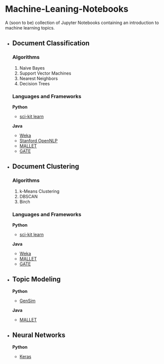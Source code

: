 # Machine-Leaning-Notebooks
A (soon to be) collection of Jupyter Notebooks containing an introduction to machine learning topics.

* ## Document Classification

  ### Algorithms
  1. Naive Bayes
  2. Support Vector Machines
  3. Nearest Neighbors
  4. Decision Trees

  ### Languages and Frameworks

  __Python__
  * [sci-kit learn](http://scikit-learn.org/stable/)
    
  __Java__
  * [Weka](https://www.cs.waikato.ac.nz/ml/weka/)
  * [Stanford OpenNLP](https://nlp.stanford.edu/software/)
  * [MALLET](http://mallet.cs.umass.edu/)
  * [GATE](https://gate.ac.uk/sale/tao/splitch19.html)

* ## Document Clustering

  ### Algorithms
  1. k-Means Clustering
  2. DBSCAN
  3. Birch

  ### Languages and Frameworks
  __Python__
  * [sci-kit learn](http://scikit-learn.org/stable/)

  __Java__
  * [Weka](https://www.cs.waikato.ac.nz/ml/weka/)
  * [MALLET](http://mallet.cs.umass.edu/)
  * [GATE](https://gate.ac.uk/sale/tao/splitch19.html)

* ## Topic Modeling
  __Python__
  * [GenSim](https://radimrehurek.com/gensim/)
  
  __Java__
  * [MALLET](http://mallet.cs.umass.edu/)

* ## Neural Networks
  __Python__
    * [Keras](https://keras.io/)
